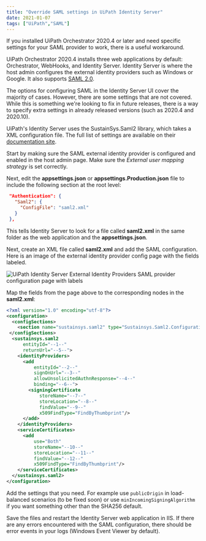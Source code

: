 ```yaml
---
title: "Override SAML settings in UiPath Identity Server"
date: 2021-01-07
tags: ["UiPath","SAML"]
---
```


If you installed UiPath Orchestrator 2020.4 or later and need specific settings for your SAML provider to work, there 
is a useful workaround.

<!--more-->

UiPath Orchestrator 2020.4 installs three web applications by default: Orchestrator, WebHooks, and Identity Server. 
Identity Server is where the host admin configures the external identity providers such as Windows or Google. It 
also supports [SAML 2.0](https://docs.uipath.com/orchestrator/docs/single-sign-on-using-saml-2).

The options for configuring SAML in the Identity Server UI cover the majority of cases. However, there are some 
settings that are not covered. While this is something we're looking to fix in future releases, there is a way
to specify extra settings in already released versions (such as 2020.4 and 2020.10).

UiPath's Identity Server uses the SustainSys.Saml2 library, which takes a XML configuration file. The full list of
settings are available on their [documentation site](https://saml2.sustainsys.com/en/stable/index.html).

Start by making sure the SAML external identity provider is configured and enabled in the host admin page. Make 
sure the *External user mapping strategy* is set correctly.

Next, edit the **appsettings.json** or **appsettings.Production.json** file to include the following section 
at the root level:

```json
 "Authentication": {
   "Saml2": {
     "ConfigFile": "saml2.xml"
   }
 },
```

This tells Identity Server to look for a file called **saml2.xml** in the same folder as the web application and 
the **appsettings.json**. 

Next, create an XML file called **saml2.xml** and add the SAML configuration. Here is an image of the external 
identity provider config page with the fields labeled.

![UiPath Identity Server External Identity Providers SAML provider configuration page with labels](/img/saml2eidp_3.png)

Map the fields from the page above to the corresponding nodes in the **saml2.xml**:

```xml
<?xml version="1.0" encoding="utf-8"?>
<configuration>
  <configSections>
    <section name="sustainsys.saml2" type="Sustainsys.Saml2.Configuration.SustainsysSaml2Section, Sustainsys.Saml2" />
 </configSections>
  <sustainsys.saml2 
      entityId="--1--"
      returnUrl="--5--">
    <identityProviders>
      <add 
          entityId="--2--" 
          signOnUrl="--3--" 
          allowUnsolicitedAuthnResponse="--4--" 
          binding="--6--">
        <signingCertificate 
            storeName="--7--" 
            storeLocation="--8--"
            findValue="--9--" 
            x509FindType="FindByThumbprint"/>
      </add>
    </identityProviders>
    <serviceCertificates>
      <add
          use="Both"
          storeName="--10--" 
          storeLocation="--11--"
          findValue="--12--" 
          x509FindType="FindByThumbprint"/>
    </serviceCertificates>
  </sustainsys.saml2>
</configuration>
```

Add the settings that you need. For example use `publicOrigin` in load-balanced scenarios (to be fixed soon) or 
use `minIncomingSigningAlgorithm` if you want something other than the SHA256 default.

Save the files and restart the Identity Server web application in IIS. If there are any errors encountered with the 
SAML configuration, there should be error events in your logs (Windows Event Viewer by default).
